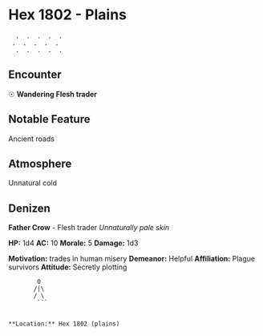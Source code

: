 # Hex 1802 - Plains
```
  .  .  .  .  .
 .  .  .  .  .
  .  .  .  .  .
```

## Encounter

☉ **Wandering Flesh trader**

## Notable Feature

Ancient roads

## Atmosphere

Unnatural cold

## Denizen

**Father Crow** - Flesh trader
*Unnaturally pale skin*

**HP:** 1d4 **AC:** 10 **Morale:** 5
**Damage:** 1d3

**Motivation:** trades in human misery
**Demeanor:** Helpful
**Affiliation:** Plague survivors
**Attitude:** Secretly plotting

```
        O
       /|\
       / \
        ```


**Location:** Hex 1802 (plains)

